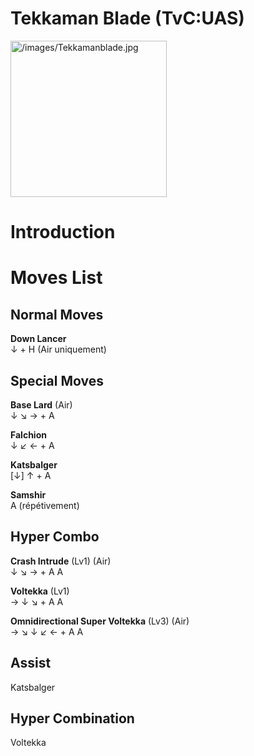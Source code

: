# Tekkaman Blade (TvC:UAS)

<img src="/images/Tekkamanblade.jpg" title="/images/Tekkamanblade.jpg"
width="250" alt="/images/Tekkamanblade.jpg" />  

# Introduction

# Moves List

## Normal Moves

**Down Lancer**  
↓ + H (Air uniquement)

## Special Moves

**Base Lard** (Air)  
↓ ↘ → + A

**Falchion**  
↓ ↙ ← + A

**Katsbalger**  
\[↓\] ↑ + A

**Samshir**  
A (répétivement)

## Hyper Combo

**Crash Intrude** (Lv1) (Air)  
↓ ↘ → + A A

**Voltekka** (Lv1)  
→ ↓ ↘ + A A

**Omnidirectional Super Voltekka** (Lv3) (Air)  
→ ↘ ↓ ↙ ← + A A

## Assist

Katsbalger

## Hyper Combination

Voltekka
